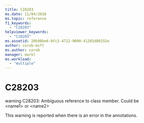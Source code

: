 ```yaml
---
title: C28203
ms.date: 11/04/2016
ms.topic: reference
f1_keywords:
  - "C28203"
helpviewer_keywords:
  - "C28203"
ms.assetid: 20b98be6-0fc2-4712-9090-41201d80155e
author: corob-msft
ms.author: corob
manager: markl
ms.workload:
  - "multiple"
---
```

# C28203
warning C28203: Ambiguous reference to class member. Could be \<name1> or \<name2>

 This warning is reported when there is an error in the annotations.
